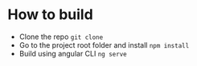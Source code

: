 # How to build

- Clone the repo `git clone`
- Go to the project root folder and install `npm install`
- Build using angular CLI `ng serve`
